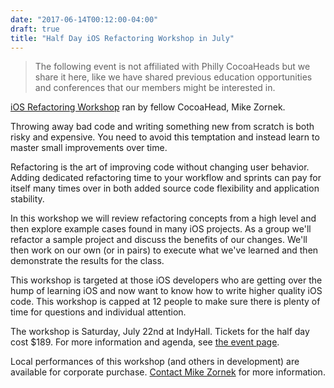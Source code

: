 ```yaml
---
date: "2017-06-14T00:12:00-04:00"
draft: true
title: "Half Day iOS Refactoring Workshop in July"
---
```


> The following event is not affiliated with Philly CocoaHeads but we share it here, like we have shared previous education opportunities and conferences that our members might be interested in.

[iOS Refactoring Workshop](https://zornlabs.ticketleap.com/ios-refactoring-workshop/details) ran by fellow CocoaHead, Mike Zornek.

Throwing away bad code and writing something new from scratch is both risky and expensive. You need to avoid this temptation and instead learn to master small improvements over time.

Refactoring is the art of improving code without changing user behavior. Adding dedicated refactoring time to your workflow and sprints can pay for itself many times over in both added source code flexibility and application stability.

In this workshop we will review refactoring concepts from a high level and then explore example cases found in many iOS projects. As a group we'll refactor a sample project and discuss the benefits of our changes. We'll then work on our own (or in pairs) to execute what we've learned and then demonstrate the results for the class.

This workshop is targeted at those iOS developers who are getting over the hump of learning iOS and now want to know how to write higher quality iOS code. This workshop is capped at 12 people to make sure there is plenty of time for questions and individual attention.

The workshop is Saturday, July 22nd at IndyHall. Tickets for the half day cost $189. For more information and agenda, see [the event page](https://zornlabs.ticketleap.com/ios-refactoring-workshop/details).

Local performances of this workshop (and others in development) are available for corporate purchase. [Contact Mike Zornek](mailto:zorn@zornlabs.com) for more information.
